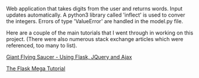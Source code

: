 Web application that takes digits from the user and returns words. Input updates automatically. A
python3 library called 'inflect' is used to conver the integers. Errors of type
'ValueError' are handled in the model.py file.

Here are a couple of the main tutorials that I went through in working on this
project. (There were also numerous stack exchange articles which were referenced,
too many to list).

[Giant Flying Saucer - Using Flask, JQuery and Ajax](http://www.giantflyingsaucer.com/blog/?p=4310)

[The Flask Mega Tutorial]((http://blog.miguelgrinberg.com/post/the-flask-mega-tutorial-part-i-hello-world))
